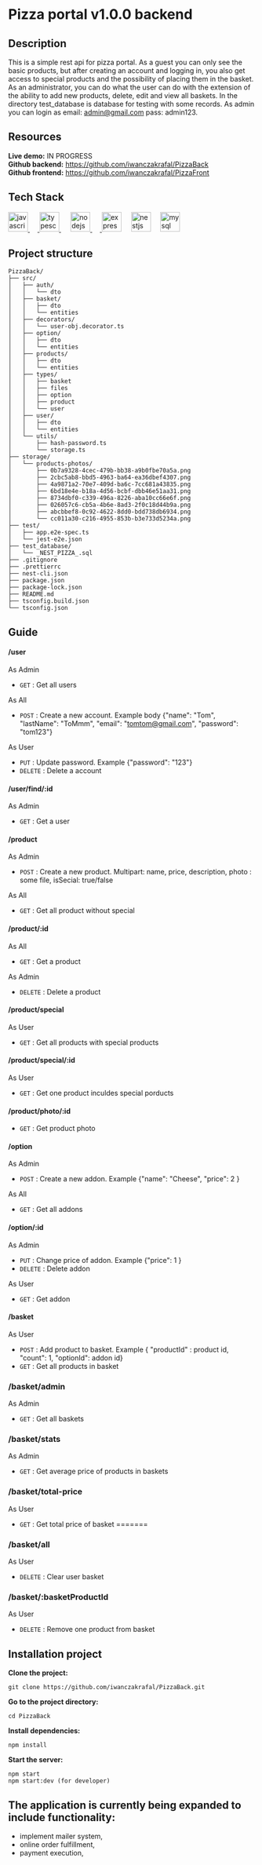 #  Pizza portal v1.0.0 backend 

## Description
This is a simple rest api for pizza portal.
As a guest you can only see the basic products, but after creating an account and logging in, you also get access to special products and the possibility of placing them in the basket.
As an administrator, you can do what the user can do with the extension of the ability to add new products, delete, edit and view all baskets.
In the directory test_database is database for testing with some records.
As admin you can login as email: admin@gmail.com pass: admin123.

##  Resources
**Live demo:** IN PROGRESS \
**Github backend:** https://github.com/iwanczakrafal/PizzaBack \
**Github frontend:** https://github.com/iwanczakrafal/PizzaFront 

## Tech Stack
<a align="left"><a href="https://developer.mozilla.org/en-US/docs/Web/JavaScript" target="_blank" rel="noreferrer"> <img src="https://raw.githubusercontent.com/devicons/devicon/master/icons/javascript/javascript-original.svg" alt="javascript" width="40" height="40"/> </a>&nbsp;&nbsp;&nbsp;&nbsp;<a href="https://www.typescriptlang.org/" target="_blank" rel="noreferrer"> <img src="https://raw.githubusercontent.com/devicons/devicon/master/icons/typescript/typescript-original.svg" alt="typescript" width="40" height="40"/> </a>&nbsp;&nbsp;&nbsp;&nbsp; <a href="https://nodejs.org" target="_blank" rel="noreferrer"> <img src="https://raw.githubusercontent.com/devicons/devicon/master/icons/nodejs/nodejs-original-wordmark.svg" alt="nodejs" width="40" height="40"/> </a>&nbsp;&nbsp;&nbsp;&nbsp;<a href="https://expressjs.com/" target="_blank" rel="noreferrer"> <img height="40" width="40" src="https://raw.githubusercontent.com/github/explore/80688e429a7d4ef2fca1e82350fe8e3517d3494d/topics/express/express.png" alt="express"/></a>&nbsp;&nbsp;&nbsp;&nbsp; <a href="https://nestjs.com" target="_blank" rel="noreferrer"> <img src="https://user-images.githubusercontent.com/100524322/191305250-04a0e23d-eae2-48fc-9c47-eed322a478b2.svg" alt="nestjs" width="40" height="40"/></a>&nbsp;&nbsp;&nbsp;&nbsp; <a href="https://www.mysql.com/" target="_blank" rel="noreferrer"> <img src="https://raw.githubusercontent.com/devicons/devicon/master/icons/mysql/mysql-original-wordmark.svg" alt="mysql" width="40" height="40"/> </a> </p>

##  Project structure
```
PizzaBack/
├── src/
│   ├── auth/
│   │   └── dto
│   ├── basket/
│   │   ├── dto
│   │   └── entities
│   ├── decorators/
│   │   └── user-obj.decorator.ts
│   ├── option/
│   │   ├── dto
│   │   └── entities
│   ├── products/
│   │   ├── dto
│   │   └── entities
│   ├── types/
│   │   ├── basket
│   │   ├── files
│   │   ├── option
│   │   ├── product
│   │   └── user
│   ├── user/
│   │   ├── dto
│   │   └── entities
│   └── utils/
│       ├── hash-password.ts
│       └── storage.ts
├── storage/
│   └── products-photos/
│       ├── 0b7a9328-4cec-479b-bb38-a9b0fbe70a5a.png
│       ├── 2cbc5ab8-bbd5-4963-ba64-ea36dbef4307.png
│       ├── 4a9871a2-70e7-409d-ba6c-7cc681a43835.png
│       ├── 6bd18e4e-b18a-4d56-bcbf-dbb46e51aa31.png
│       ├── 8734dbf0-c339-496a-8226-aba10cc66e6f.png
│       ├── 026057c6-cb5a-4b6e-8ad3-2f0c18d44b9a.png
│       ├── abcbbef8-0c92-4622-8dd0-bdd738db6934.png
│       └── cc011a30-c216-4955-853b-b3e733d5234a.png
├── test/
│   ├── app.e2e-spec.ts
│   └── jest-e2e.json
├── test_database/
│   └── _NEST_PIZZA_.sql
├── .gitignore
├── .prettierrc
├── nest-cli.json
├── package.json
├── package-lock.json
├── README.md
├── tsconfig.build.json
└── tsconfig.json
```

## Guide
#### /user
As Admin
* `GET` : Get all users

As All
* `POST` : Create a new account.
  Example body {"name": "Tom", "lastName": "ToMmm", "email": "tomtom@gmail.com", "password": "tom123"}

As User
* `PUT` : Update password.
  Example {"password": "123"}
* `DELETE` : Delete a account

#### /user/find/:id
As Admin
* `GET` : Get a user


#### /product
As Admin
* `POST` : Create a new product. Multipart: name, price, description, photo : some file, isSecial: true/false

As All
* `GET` : Get all product without special

#### /product/:id
As All
* `GET` : Get a product

As Admin
* `DELETE` : Delete a product

#### /product/special
As User
* `GET` : Get all products with special products

#### /product/special/:id
As User
* `GET` : Get one product inculdes special porducts

#### /product/photo/:id
* `GET` : Get product photo

#### /option
As Admin
* `POST` : Create a new addon. Example {"name": "Cheese", "price": 2 }

As All
* `GET` : Get all addons

#### /option/:id
As Admin
* `PUT` : Change price of addon. Example {"price": 1 }
* `DELETE` : Delete addon

As User
* `GET` : Get addon

#### /basket
As User
* `POST` : Add product to basket. Example { "productId" : product id, "count": 1, "optionId": addon id}
* `GET` : Get all products in basket

### /basket/admin
As Admin
* `GET` : Get all baskets

### /basket/stats
As Admin
* `GET` : Get average price of products in baskets

### /basket/total-price
As User
* `GET` : Get total price of basket
=======

### /basket/all
As User
* `DELETE` : Clear user basket

### /basket/:basketProductId
As User
* `DELETE` : Remove one product from basket


##  Installation project

**Clone the project:**
```
git clone https://github.com/iwanczakrafal/PizzaBack.git
```
**Go to the project directory:**
```
cd PizzaBack
```
**Install dependencies:**
```
npm install
```
**Start the server:**
```
npm start 
npm start:dev (for developer)
```

## The application is currently being expanded to include functionality:
* implement mailer system,
* online order fulfillment,
* payment execution,
